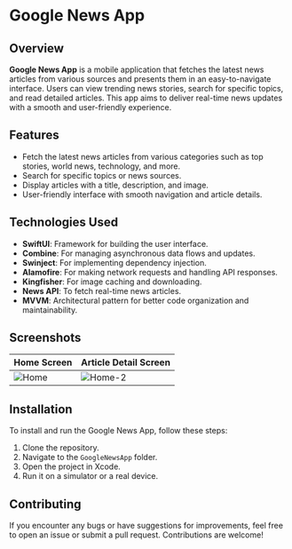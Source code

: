 # Google News App

## Overview

**Google News App** is a mobile application that fetches the latest news articles from various sources and presents them in an easy-to-navigate interface. Users can view trending news stories, search for specific topics, and read detailed articles. This app aims to deliver real-time news updates with a smooth and user-friendly experience.

## Features

- Fetch the latest news articles from various categories such as top stories, world news, technology, and more.
- Search for specific topics or news sources.
- Display articles with a title, description, and image.
- User-friendly interface with smooth navigation and article details.

## Technologies Used

- **SwiftUI**: Framework for building the user interface.
- **Combine**: For managing asynchronous data flows and updates.
- **Swinject**: For implementing dependency injection.
- **Alamofire**: For making network requests and handling API responses.
- **Kingfisher**: For image caching and downloading.
- **News API**: To fetch real-time news articles.
- **MVVM**: Architectural pattern for better code organization and maintainability.

## Screenshots

| Home Screen | Article Detail Screen |
|-------------|-----------------------|
| ![Home](https://github.com/user-attachments/assets/6bf39916-e608-48ed-8272-370c12f8381b) | ![Home-2](https://github.com/user-attachments/assets/d86782b0-09ad-4015-bda4-aec76558f5a8) |

## Installation

To install and run the Google News App, follow these steps:

1. Clone the repository.
2. Navigate to the `GoogleNewsApp` folder.
3. Open the project in Xcode.
4. Run it on a simulator or a real device.

## Contributing

If you encounter any bugs or have suggestions for improvements, feel free to open an issue or submit a pull request. Contributions are welcome!
